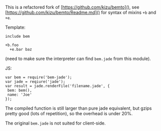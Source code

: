 This is a refactored fork of [https://github.com/kizu/bemto](), see [https://github.com/kizu/bemto/Readme.md]() for syntax of mixins `+b` and `+e`.

Template:

```
include bem

+b.foo
  +e.bar baz
```

(need to make sure the interpreter can find `bem.jade` from this module).

JS:
```
var bem = require('bem-jade');
var jade = reqiure('jade');
var result = jade.renderFile('filename.jade', {
 bem: bem(),
 name: 'Joe'
});
```

The compiled function is still larger than pure jade equivalent, but gzips pretty good (lots of repetition), so the overhead is under 20%.

The original `bem.jade` is not suited for client-side.
